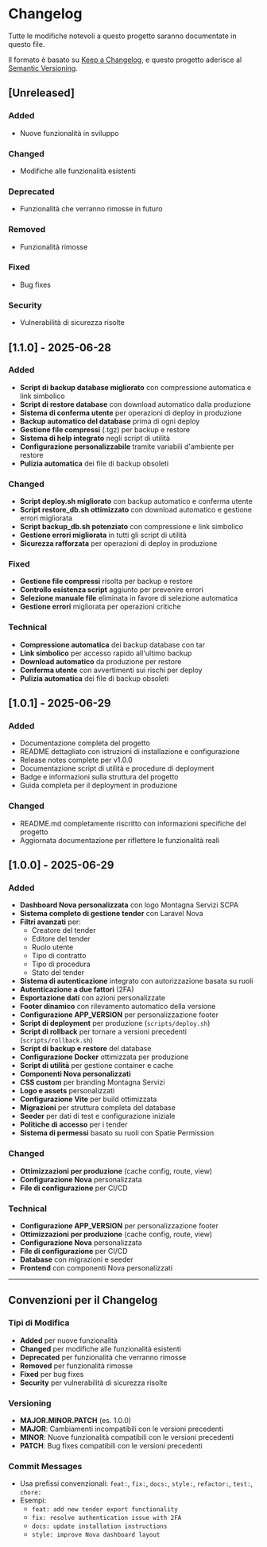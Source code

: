 # Changelog

Tutte le modifiche notevoli a questo progetto saranno documentate in questo file.

Il formato è basato su [Keep a Changelog](https://keepachangelog.com/en/1.0.0/),
e questo progetto aderisce al [Semantic Versioning](https://semver.org/spec/v2.0.0.html).

## [Unreleased]

### Added
- Nuove funzionalità in sviluppo

### Changed
- Modifiche alle funzionalità esistenti

### Deprecated
- Funzionalità che verranno rimosse in futuro

### Removed
- Funzionalità rimosse

### Fixed
- Bug fixes

### Security
- Vulnerabilità di sicurezza risolte

## [1.1.0] - 2025-06-28

### Added
- **Script di backup database migliorato** con compressione automatica e link simbolico
- **Script di restore database** con download automatico dalla produzione
- **Sistema di conferma utente** per operazioni di deploy in produzione
- **Backup automatico del database** prima di ogni deploy
- **Gestione file compressi** (.tgz) per backup e restore
- **Sistema di help integrato** negli script di utilità
- **Configurazione personalizzabile** tramite variabili d'ambiente per restore
- **Pulizia automatica** dei file di backup obsoleti

### Changed
- **Script deploy.sh migliorato** con backup automatico e conferma utente
- **Script restore_db.sh ottimizzato** con download automatico e gestione errori migliorata
- **Script backup_db.sh potenziato** con compressione e link simbolico
- **Gestione errori migliorata** in tutti gli script di utilità
- **Sicurezza rafforzata** per operazioni di deploy in produzione

### Fixed
- **Gestione file compressi** risolta per backup e restore
- **Controllo esistenza script** aggiunto per prevenire errori
- **Selezione manuale file** eliminata in favore di selezione automatica
- **Gestione errori** migliorata per operazioni critiche

### Technical
- **Compressione automatica** dei backup database con tar
- **Link simbolico** per accesso rapido all'ultimo backup
- **Download automatico** da produzione per restore
- **Conferma utente** con avvertimenti sui rischi per deploy
- **Pulizia automatica** dei file di backup obsoleti

## [1.0.1] - 2025-06-29

### Added
- Documentazione completa del progetto
- README dettagliato con istruzioni di installazione e configurazione
- Release notes complete per v1.0.0
- Documentazione script di utilità e procedure di deployment
- Badge e informazioni sulla struttura del progetto
- Guida completa per il deployment in produzione

### Changed
- README.md completamente riscritto con informazioni specifiche del progetto
- Aggiornata documentazione per riflettere le funzionalità reali

## [1.0.0] - 2025-06-29

### Added
- **Dashboard Nova personalizzata** con logo Montagna Servizi SCPA
- **Sistema completo di gestione tender** con Laravel Nova
- **Filtri avanzati** per:
  - Creatore del tender
  - Editore del tender
  - Ruolo utente
  - Tipo di contratto
  - Tipo di procedura
  - Stato del tender
- **Sistema di autenticazione** integrato con autorizzazione basata su ruoli
- **Autenticazione a due fattori** (2FA)
- **Esportazione dati** con azioni personalizzate
- **Footer dinamico** con rilevamento automatico della versione
- **Configurazione APP_VERSION** per personalizzazione footer
- **Script di deployment** per produzione (`scripts/deploy.sh`)
- **Script di rollback** per tornare a versioni precedenti (`scripts/rollback.sh`)
- **Script di backup e restore** del database
- **Configurazione Docker** ottimizzata per produzione
- **Script di utilità** per gestione container e cache
- **Componenti Nova personalizzati**
- **CSS custom** per branding Montagna Servizi
- **Logo e assets** personalizzati
- **Configurazione Vite** per build ottimizzata
- **Migrazioni** per struttura completa del database
- **Seeder** per dati di test e configurazione iniziale
- **Politiche di accesso** per i tender
- **Sistema di permessi** basato su ruoli con Spatie Permission

### Changed
- **Ottimizzazioni per produzione** (cache config, route, view)
- **Configurazione Nova** personalizzata
- **File di configurazione** per CI/CD

### Technical
- **Configurazione APP_VERSION** per personalizzazione footer
- **Ottimizzazioni per produzione** (cache config, route, view)
- **Configurazione Nova** personalizzata
- **File di configurazione** per CI/CD
- **Database** con migrazioni e seeder
- **Frontend** con componenti Nova personalizzati

---

## Convenzioni per il Changelog

### Tipi di Modifica
- **Added** per nuove funzionalità
- **Changed** per modifiche alle funzionalità esistenti
- **Deprecated** per funzionalità che verranno rimosse
- **Removed** per funzionalità rimosse
- **Fixed** per bug fixes
- **Security** per vulnerabilità di sicurezza risolte

### Versioning
- **MAJOR.MINOR.PATCH** (es. 1.0.0)
- **MAJOR**: Cambiamenti incompatibili con le versioni precedenti
- **MINOR**: Nuove funzionalità compatibili con le versioni precedenti
- **PATCH**: Bug fixes compatibili con le versioni precedenti

### Commit Messages
- Usa prefissi convenzionali: `feat:`, `fix:`, `docs:`, `style:`, `refactor:`, `test:`, `chore:`
- Esempi:
  - `feat: add new tender export functionality`
  - `fix: resolve authentication issue with 2FA`
  - `docs: update installation instructions`
  - `style: improve Nova dashboard layout` 